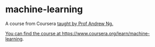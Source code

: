# machine-learning
A course from Coursera <a href="https://www.coursera.org/learn/machine-learning/home/welcome"> taught by Prof Andrew Ng.


You can find the course at https://www.coursera.org/learn/machine-learning.
